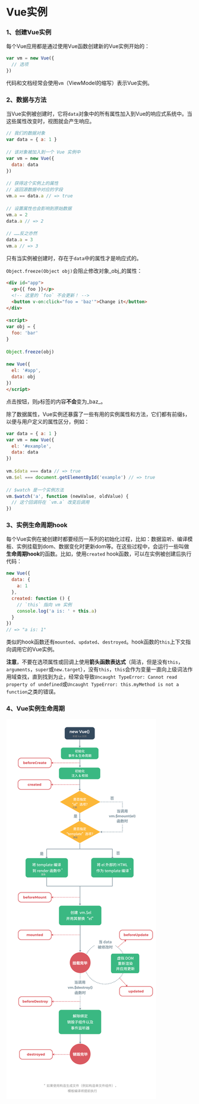 # Vue实例

### 1、创建Vue实例

每个Vue应用都是通过使用Vue函数创建新的Vue实例开始的：

```js
var vm = new Vue({
  // 选项
})
```

代码和文档经常会使用`vm`（ViewModel的缩写）表示Vue实例。

### 2、数据与方法

当Vue实例被创建时，它将`data`对象中的所有属性加入到Vue的响应式系统中。当这些属性改变时，视图就会产生响应。

```js
// 我们的数据对象
var data = { a: 1 }

// 该对象被加入到一个 Vue 实例中
var vm = new Vue({
  data: data
})

// 获得这个实例上的属性
// 返回源数据中对应的字段
vm.a == data.a // => true

// 设置属性也会影响到原始数据
vm.a = 2
data.a // => 2

// ……反之亦然
data.a = 3
vm.a // => 3
```

只有当实例被创建时，存在于`data`中的属性才是响应式的。

`Object.freeze(Object obj)`会阻止修改对象_obj_的属性：

```html
<div id="app">
  <p>{{ foo }}</p>
  <!-- 这里的 `foo` 不会更新！ -->
  <button v-on:click="foo = 'baz'">Change it</button>
</div>

<script>
var obj = {
  foo: 'bar'
}

Object.freeze(obj)

new Vue({
  el: '#app',
  data: obj
})
</script>
```

点击按钮，则`p`标签的内容**不会**变为_baz_。

除了数据属性，Vue实例还暴露了一些有用的实例属性和方法，它们都有前缀`$`，以便与用户定义的属性区分，例如：

```javascript
var data = { a: 1 }
var vm = new Vue({
  el: '#example',
  data: data
})

vm.$data === data // => true
vm.$el === document.getElementById('example') // => true

// $watch 是一个实例方法
vm.$watch('a', function (newValue, oldValue) {
  // 这个回调将在 `vm.a` 改变后调用
})
```

### 3、实例生命周期hook

每个Vue实例在被创建时都要经历一系列的初始化过程，比如：数据监听、编译模板、实例挂载到dom、数据变化时更新dom等。在这些过程中，会运行一些叫做**生命周期hook**的函数。比如，使用`created` hook函数，可以在实例被创建后执行代码：

```javascript
new Vue({
  data: {
    a: 1
  },
  created: function () {
    // `this` 指向 vm 实例
    console.log('a is: ' + this.a)
  }
})
// => "a is: 1"
```

类似的hook函数还有`mounted`、`updated`、`destroyed`。hook函数的`this`上下文指向调用它的Vue实例。

**注意**，不要在选项属性或回调上使用**箭头函数表达式**（简洁，但是没有`this`，`arguments`，`super`或`new.target`），没有`this`，`this`会作为变量一直向上级词法作用域查找，直到找到为止，经常会导致`Uncaught TypeError: Cannot read property of undefined`或`Uncaught TypeError: this.myMethod is not a function`之类的错误。

### 4、Vue实例生命周期

![](/assets/vueinstancelifecycle.png)

